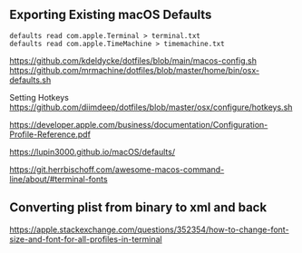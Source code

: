 
## Exporting Existing macOS Defaults

```
defaults read com.apple.Terminal > terminal.txt
defaults read com.apple.TimeMachine > timemachine.txt
```

https://github.com/kdeldycke/dotfiles/blob/main/macos-config.sh
https://github.com/mrmachine/dotfiles/blob/master/home/bin/osx-defaults.sh

Setting Hotkeys
https://github.com/diimdeep/dotfiles/blob/master/osx/configure/hotkeys.sh


https://developer.apple.com/business/documentation/Configuration-Profile-Reference.pdf

https://lupin3000.github.io/macOS/defaults/

https://git.herrbischoff.com/awesome-macos-command-line/about/#terminal-fonts

## Converting plist from binary to xml and back 
https://apple.stackexchange.com/questions/352354/how-to-change-font-size-and-font-for-all-profiles-in-terminal